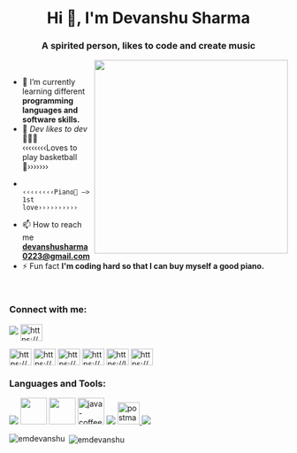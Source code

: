 <!-- ![MasterHead](https://1.bp.blogspot.com/-7A4WynwLsMw/XbBpCXG8fHI/AAAAAAAAMt4/uOa1bpLskYgrwGbllhSu2SDj_Mig8SXJQCLcBGAsYHQ/s1600/2000_600px.gif) -->

<h1 align="center">Hi 👋, I'm Devanshu Sharma</h1>
<h3 align="center">A spirited person, likes to code and create music</h3>
<img align="right" width="350" src="https://camo.githubusercontent.com/5ddf73ad3a205111cf8c686f687fc216c2946a75005718c8da5b837ad9de78c9/68747470733a2f2f7468756d62732e6766796361742e636f6d2f4576696c4e657874446576696c666973682d736d616c6c2e676966">

<br>

<!-- <p align="left"> <img src="https://komarev.com/ghpvc/?username=emdevanshu&label=Profile%20views&color=0e75b6&style=flat" alt="emdevanshu" /> </p> -->

- 🤟 I’m currently learning different **programming languages and software skills.**
- 👀 _Dev likes to dev_ 🧑🏻‍💻 <br>
   ‹‹‹‹‹‹‹‹Loves to play basketball🏀›››››››
-            ‹‹‹‹‹‹‹‹Piano🎹 —> 1st love››››››››››

- 📫 How to reach me **devanshusharma0223@gmail.com**
- ⚡ Fun fact **I'm coding hard so that I can buy myself a good piano.**

<br>

<h3 align="left">Connect with me:</h3>
<p align="left">

<img src="https://img.shields.io/badge/LinkedIn-0077B5?style=for-the-badge&logo=linkedin&logoColor=white">
<a href="https://linkedin.com/in/devanshusharma10/" target="blank"><img align="center" src="https://raw.githubusercontent.com/rahuldkjain/github-profile-readme-generator/master/src/images/icons/Social/linked-in-alt.svg" alt="https://www.linkedin.com/in/devanshusharma10/" height="30" width="40" /></a>

   
<a href="https://www.youtube.com/channel/UCRW2kRM8s0dlBRqhWjFleiw" target="blank"><img align="center" src="https://raw.githubusercontent.com/rahuldkjain/github-profile-readme-generator/master/src/images/icons/Social/youtube.svg" alt="https://www.youtube.com/channel/ucrw2krm8s0dlbrqhwjfleiw" height="30" width="40" /></a>
<a href="https://www.codechef.com/users/dev10" target="blank"><img align="center" src="https://cdn.jsdelivr.net/npm/simple-icons@3.1.0/icons/codechef.svg" alt="https://www.codechef.com/users/dev10" height="30" width="40" /></a>
<a href="https://www.hackerrank.com/devanshusharma10?hr_r=1" target="blank"><img align="center" src="https://raw.githubusercontent.com/rahuldkjain/github-profile-readme-generator/master/src/images/icons/Social/hackerrank.svg" alt="https://www.hackerrank.com/devanshusharma10?hr_r=1" height="30" width="40" /></a>
<a href="https://codeforces.com/profile/devanshusharma0223" target="blank"><img align="center" src="https://raw.githubusercontent.com/rahuldkjain/github-profile-readme-generator/master/src/images/icons/Social/codeforces.svg" alt="https://codeforces.com/profile/devanshusharma0223" height="30" width="40" /></a>
<a href="https://www.leetcode.com/devanshusharma0223/" target="blank"><img align="center" src="https://raw.githubusercontent.com/rahuldkjain/github-profile-readme-generator/master/src/images/icons/Social/leet-code.svg" alt="https://leetcode.com/devanshusharma0223/" height="30" width="40" /></a>
<a href="https://auth.geeksforgeeks.org/user/devanshusharma0223/practice/" target="blank"><img align="center" src="https://raw.githubusercontent.com/rahuldkjain/github-profile-readme-generator/master/src/images/icons/Social/geeks-for-geeks.svg" alt="https://auth.geeksforgeeks.org/user/devanshusharma0223/practice/" height="30" width="40" /></a>
</p>





<h3 align="left">Languages and Tools:</h3>
<p align="left"> 
<!--    <a href="https://www.cprogramming.com/" target="_blank" rel="noreferrer"> <img src="https://raw.githubusercontent.com/devicons/devicon/master/icons/c/c-original.svg" alt="c" width="40" height="40"/> </a>  -->

<img src="https://img.shields.io/badge/C%2B%2B-00599C?style=for-the-badge&logo=c%2B%2B&logoColor=white">
<img width="48" height="48" src="https://user-images.githubusercontent.com/25181517/183898054-b3d693d4-dafb-4808-a509-bab54cf5de34.png">
<img width="48" height="48" src="https://user-images.githubusercontent.com/25181517/192158954-f88b5814-d510-4564-b285-dff7d6400dad.png">
<img width="48" height="48" src="https://img.icons8.com/color/48/java-coffee-cup-logo--v1.png" alt="java-coffee-cup-logo--v1"/>
<img src="https://img.shields.io/badge/JavaScript-323330?style=for-the-badge&logo=javascript&logoColor=F7DF1E">
<a href="https://postman.com" target="_blank" rel="noreferrer"> <img src="https://www.vectorlogo.zone/logos/getpostman/getpostman-icon.svg" alt="postman" width="40" height="40"/> </a> 
<img src="https://img.shields.io/badge/Python-FFD43B?style=for-the-badge&logo=python&logoColor=blue" />

<br>

<p><img align="left" src="https://github-readme-stats.vercel.app/api/top-langs?username=emdevanshu&show_icons=true&locale=en&layout=compact" alt="emdevanshu" /></p>

<p>&nbsp;<img align="center" src="https://github-readme-stats.vercel.app/api?username=emdevanshu&show_icons=true&locale=en" alt="emdevanshu" /></p>
